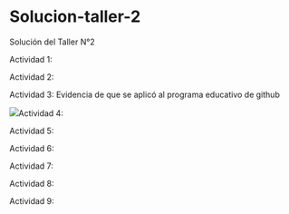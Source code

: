 # Solucion-taller-2
Solución del Taller N°2

<p>Actividad 1:</p>
<p>Actividad 2:</p>
<p>Actividad 3: Evidencia de que se aplicó al programa educativo de github</p>
<p><img src="imagenes/imagen.jpg"
<p>Actividad 4:</p>
<p>Actividad 5:</p>
<p>Actividad 6:</p>
<p>Actividad 7:</p>
<p>Actividad 8:</p>
<p>Actividad 9:</p>
